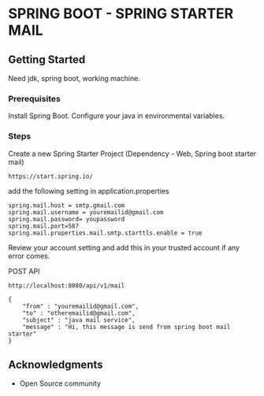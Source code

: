 # SPRING BOOT - SPRING STARTER MAIL

## Getting Started

Need jdk, spring boot, working machine.

### Prerequisites

Install Spring Boot.
Configure your java in environmental variables.


### Steps

Create a new Spring Starter Project (Dependency - Web, Spring boot starter mail)

```
https://start.spring.io/
```

add the following setting in application.properties

```
spring.mail.host = smtp.gmail.com
spring.mail.username = youremailid@gmail.com
spring.mail.password= youpassword
spring.mail.port=587
spring.mail.properties.mail.smtp.starttls.enable = true
```


Review your account setting and add this in your trusted account if any error comes.

POST API

```
http://localhost:8080/api/v1/mail

{
	"from" : "youremailid@gmail.com",
	"to" : "otheremailid@gmail.com",
	"subject" : "java mail service",
	"message" : "Hi, this message is send from spring boot mail starter"
}
```


## Acknowledgments

* Open Source community

